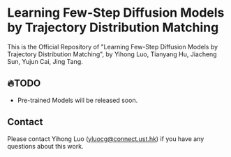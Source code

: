 # Learning Few-Step Diffusion Models by Trajectory Distribution Matching
This is the Official Repository of "Learning Few-Step Diffusion Models by Trajectory Distribution Matching", by Yihong Luo, Tianyang Hu, Jiacheng Sun, Yujun Cai, Jing Tang.

## 🔥TODO 
- Pre-trained Models will be released soon.

## Contact

Please contact Yihong Luo (yluocg@connect.ust.hk) if you have any questions about this work.
